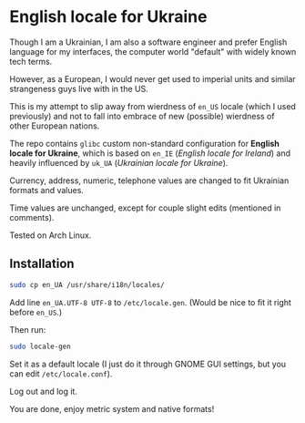 # English locale for Ukraine

Though I am a Ukrainian, I am also a software engineer and prefer English language for my interfaces, the computer world "default" with widely known tech terms.

However, as a European, I would never get used to imperial units and similar strangeness guys live with in the US.

This is my attempt to slip away from wierdness of `en_US` locale (which I used previously) and not to fall into embrace of new (possible) wierdness of other European nations.

The repo contains `glibc` custom non-standard configuration for **English locale for Ukraine**, which is based on `en_IE` (*English locale for Ireland*) and heavily influenced by `uk_UA` (*Ukrainian locale for Ukraine*).

Currency, address, numeric, telephone values are changed to fit Ukrainian formats and values.

Time values are unchanged, except for couple slight edits (mentioned in comments).

Tested on Arch Linux.

## Installation

```bash
sudo cp en_UA /usr/share/i18n/locales/
```

Add line `en_UA.UTF-8 UTF-8` to `/etc/locale.gen`. (Would be nice to fit it right before `en_US`.)

Then run:

```bash
sudo locale-gen
```

Set it as a default locale (I just do it through GNOME GUI settings, but you can edit `/etc/locale.conf`).

Log out and log it.

You are done, enjoy metric system and native formats!
